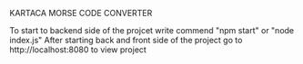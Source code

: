 KARTACA MORSE CODE CONVERTER


To start to backend side of the projcet write commend "npm start" or "node index.js" After starting back and front side of the project go to http://localhost:8080 to view project
